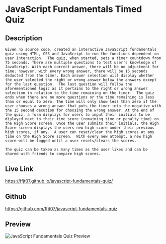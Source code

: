 # JavaScript Fundamentals Timed Quiz

## Description
    Given no source code, created an interactive JavaScript fundamentals quiz using HTML, CSS and JavaScript to run the functions dependent on user interaction.  The quiz, when started, sets a timer countdown from 75 seconds. There are multiple questions to test user's knowledge of JavaScript. With each correct answer, there will be no adjustment for time; however, with every wrong answer, there will be 15 seconds deducted from the timer. Each answer selection will display whether the user selected the right or wrong answer below the answers except for the last question.  The last question will follow the aforementioned logic as it pertains to the right or wrong answer selection in relation to the time remaining on the timer.  The quiz ends when there are no more questions or the time remaining is less than or equal to zero. The time will only show less than zero if the user chooses a wrong answer that puts the timer into the negative with the 15 second decution for choosing the wrong answer. At the end of the quiz, a form displays for users to input their initials to be diplayed next to their time score (remaining time or penalty time) on the High Score screen. Once the user submits their initials, the High Score screen displays the users new high score under their previous high scores, if any.  A user can reset/clear the high scores at any time on the High Score screen.  With every new attempt, a new high score will be logged until a user resets/clears the scores.

    The quiz can be taken as many times as the user likes and can be shared with friends to compare high scores.
## Live Link
https://ffjt07.github.io/javascript-fundamentals-quiz/
## Github
https://github.com/ffjt07/javascript-fundamentals-quiz

## Preview
![JavaScript Fundamentals Quiz Preview]()
